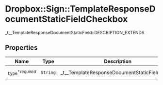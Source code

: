# Dropbox::Sign::TemplateResponseDocumentStaticFieldCheckbox

_t__TemplateResponseDocumentStaticField::DESCRIPTION_EXTENDS

## Properties

| Name | Type | Description | Notes |
| ---- | ---- | ----------- | ----- |
| `type`<sup>*_required_</sup> | ```String``` |  _t__TemplateResponseDocumentStaticField::TYPE  |  [default to 'checkbox'] |

